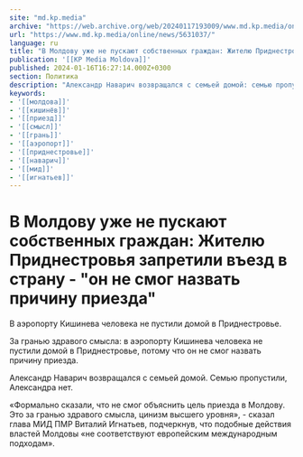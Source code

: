 ```yaml
---
site: "md.kp.media"
archive: "https://web.archive.org/web/20240117193009/www.md.kp.media/online/news/5631037/"
url: "https://www.md.kp.media/online/news/5631037/"
language: ru
title: "В Молдову уже не пускают собственных граждан: Жителю Приднестровья запретили въезд в страну - \"он не смог назвать причину приезда\""
publication: '[[KP Media Moldova]]'
published: 2024-01-16T16:27:14.000Z+0300
section: Политика
description: "Александр Наварич возвращался с семьей домой: семью пропустили, Александра нет"
keywords:
- '[[молдова]]'
- '[[кишинёв]]'
- '[[приезд]]'
- '[[смысл]]'
- '[[грань]]'
- '[[аэропорт]]'
- '[[приднестровье]]'
- '[[наварич]]'
- '[[мид]]'
- '[[игнатьев]]'
---
```


# В Молдову уже не пускают собственных граждан: Жителю Приднестровья запретили въезд в страну - "он не смог назвать причину приезда"

В аэропорту Кишинева человека не пустили домой в Приднестровье.

За гранью здравого смысла: в аэропорту Кишинева человека не пустили домой в Приднестровье, потому что он не смог назвать причину приезда.

Александр Наварич возвращался с семьей домой. Семью пропустили, Александра нет.

«Формально сказали, что не смог объяснить цель приезда в Молдову. Это за гранью здравого смысла, цинизм высшего уровня», - сказал глава МИД ПМР Виталий Игнатьев, подчеркнув, что подобные действия властей Молдовы «не соответствуют европейским международным подходам».
